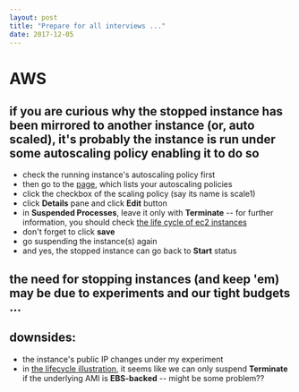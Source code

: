```yaml
---
layout: post
title: "Prepare for all interviews ..."
date: 2017-12-05
---
```


# AWS
## if you are curious why the stopped instance has been mirrored to another instance (or, auto scaled), it's probably the instance is run under some autoscaling policy enabling it to do so
- check the running instance's autoscaling policy first
- then go to the [page](https://us-west-2.console.aws.amazon.com/ec2/autoscaling/home "should be redirected to the right server region, in my case, '?region=us-west-2#AutoScalingGroups:' is appended"), which lists your autoscaling policies 
- click the checkbox of the scaling policy (say its name is scale1)
- click __Details__ pane and click __Edit__ button
- in __Suspended Processes__, leave it only with __Terminate__ -- for further information, you should check [the life cycle of ec2 instances](http://docs.aws.amazon.com/AWSEC2/latest/UserGuide/ec2-instance-lifecycle.html "awesome illustration")
- don't forget to click __save__
- go suspending the instance(s) again
- and yes, the stopped instance can go back to __Start__ status
## the need for stopping instances (and keep 'em) may be due to experiments and our __tight budgets__ ...
## downsides:
- the instance's public IP changes under my experiment
- in [the lifecycle illustration](http://docs.aws.amazon.com/AWSEC2/latest/UserGuide/ec2-instance-lifecycle.html), it seems like we can only suspend __Terminate__ if the underlying AMI is __EBS-backed__ -- might be some problem??
